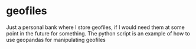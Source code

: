 # geofiles

Just a personal bank where I store geofiles, if I would need them at some point in the future for something. 
The python script is an example of how to use geopandas for manipulating geofiles
